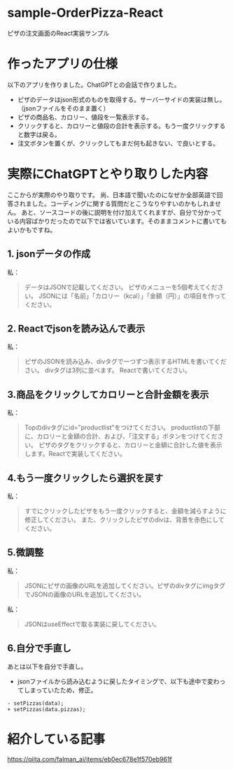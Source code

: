 # sample-OrderPizza-React
ピザの注文画面のReact実装サンプル

# 作ったアプリの仕様
以下のアプリを作りました。ChatGPTとの会話で作りました。

+ ピザのデータはjson形式のものを取得する。サーバーサイドの実装は無し。（jsonファイルをそのまま置く）
+ ピザの商品名、カロリー、値段を一覧表示する。
+ クリックすると、カロリーと値段の合計を表示する。もう一度クリックすると数字は戻る。
+ 注文ボタンを置くが、クリックしてもまだ何も起きない、で良いとする。

# 実際にChatGPTとやり取りした内容
ここからが実際のやり取りです。
尚、日本語で聞いたのになぜか全部英語で回答されました。コーディングに関する質問だとこうなりやすいのかもしれません。
あと、ソースコードの後に説明を付け加えてくれますが、自分で分かっている内容ばかりだったので以下では省いています。そのままコメントに書いてもよいかもですね。

## 1. jsonデータの作成
私：
>データはJSONで記載してください。
ピザのメニューを5個考えてください。
JSONには「名前」「カロリー（kcal）」「金額（円）」の項目を作ってください。

## 2. Reactでjsonを読み込んで表示

私：
>ピザのJSONを読み込み、divタグで一つずつ表示するHTMLを書いてください。
divタグは3列に並べます。
Reactで書いてください。

## 3.商品をクリックしてカロリーと合計金額を表示

私：
>Topのdivタグにid="productlist"をつけてください。
productlistの下部に、カロリーと金額の合計、および、「注文する」ボタンをつけてください。
ピザのタグをクリックすると、カロリーと金額に合計した値を表示します。Reactで実装してください。

## 4.もう一度クリックしたら選択を戻す

私：
>すでにクリックしたピザをもう一度クリックすると、金額を減らすように修正してください。
また、クリックしたピザのdivは、背景を赤色にしてください。

## 5.微調整

私：
>JSONにピザの画像のURLを追加してください。ピザのdivタグにimgタグでJSONの画像のURLを追加してください。

私：
>JSONはuseEffectで取る実装に戻してください。

## 6.自分で手直し

あとは以下を自分で手直し。

+ jsonファイルから読み込むように戻したタイミングで、以下も途中で変わってしまっていたため、修正。

```diff_javascript
- setPizzas(data);
+ setPizzas(data.pizzas);
```

# 紹介している記事
https://qiita.com/falman_ai/items/eb0ec678e1f570eb961f


